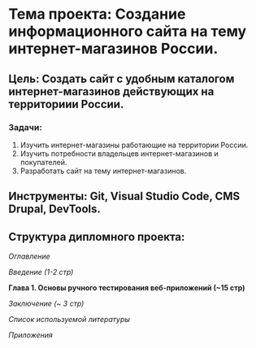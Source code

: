 # **Тема проекта**: Создание информационного сайта на тему интернет-магазинов России.
## **Цель**: Создать сайт с удобным каталогом интернет-магазинов действующих на территориии России.

### **Задачи**:

1. Изучить интернет-магазины работающие на территории России.
2. Изучить потребности владельцев интернет-магазинов и покупателей.
3. Разработать сайт на тему интернет-магазинов.

## **Инструменты**: Git, Visual Studio Code, CMS Drupal, DevTools.

## **Структура дипломного проекта**:

_Оглавление_

_Введение (1-2 стр)_

**Глава 1. Основы ручного тестирования веб-приложений (~15 стр)**

_Заключение (~ 3 стр)_ 

_Список используемой литературы_ 

_Приложения_
